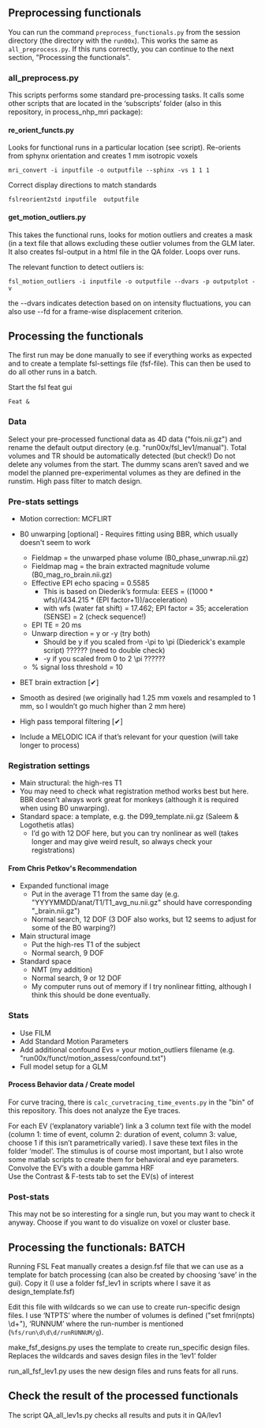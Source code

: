 Preprocessing functionals
-------------------------

You can run the command `preprocess_functionals.py` from the session directory (the directory with the `run00x`). This works the same as `all_preprocess.py`. If this runs correctly, you can continue to the next section, "Processing the functionals".

### all_preprocess.py
This scripts performs some standard pre-processing tasks. It calls some other scripts that are located in the ‘subscripts’ folder (also in this repository, in process_nhp_mri package):

#### re_orient_functs.py
	
Looks for functional runs in a particular location (see script).
Re-orients from sphynx orientation and creates 1 mm isotropic voxels

    mri_convert -i inputfile -o outputfile --sphinx -vs 1 1 1

Correct display directions to match standards

    fslreorient2std inputfile  outputfile
    
#### get_motion_outliers.py
	
This takes the functional runs, looks for motion outliers and creates a mask (in a text file that allows excluding these outlier volumes from the GLM later.
It also creates fsl-output in a html file in the QA folder.
Loops over runs.

The relevant function to detect outliers is:
 
    fsl_motion_outliers -i inputfile -o outputfile --dvars -p outputplot -v

the --dvars indicates detection based on on intensity fluctuations, you can also use --fd for a frame-wise displacement criterion.


Processing the functionals
--------------------------

The first run may be done manually to see if everything works as expected and to create a template fsl-settings file (fsf-file). This can then be used to do all other runs in a batch.

Start the fsl feat gui

    Feat &

### Data

Select your pre-processed functional data as 4D data ("fois.nii.gz") and rename the default output directory (e.g. "run00x/fsl_lev1/manual").
Total volumes and TR should be automatically detected (but check!)
Do not delete any volumes from the start. The dummy scans aren’t saved and we model the planned pre-experimental volumes as they are defined in the runstim.
High pass filter to match design.

### Pre-stats settings

* Motion correction: MCFLIRT
* B0 unwarping [optional] - Requires fitting using BBR, which usually doesn't seem to work
  * Fieldmap = the unwarped phase volume (B0_phase_unwrap.nii.gz)
  * Fieldmap mag = the brain extracted magnitude volume (B0_mag_ro_brain.nii.gz)
  * Effective EPI echo spacing = 0.5585 
    * This is based on Diederik’s formula: EEES =  ((1000 * wfs)/(434.215 * (EPI factor+1))/acceleration)
    * with wfs (water fat shift) = 17.462; EPI factor = 35; acceleration (SENSE) = 2 (check sequence!)
  * EPI TE = 20 ms
  * Unwarp direction = y or  -y (try both)
    * Should be y if you scaled from -\pi to \pi (Diederick's example script)  ?????? (need to double check)
    * -y if you scaled from 0 to  2 \pi ??????
  * % signal loss threshold = 10
  
* BET brain extraction [✔]
* Smooth as desired (we originally had 1.25 mm voxels and resampled to 1 mm, so I wouldn’t go much higher than 2 mm here)
* High pass temporal filtering [✔]
* Include a MELODIC ICA if that’s relevant for your question (will take longer to process)

### Registration settings

* Main structural: the high-res T1 
* You may need to check what registration method works best but here. BBR doesn’t always work great for monkeys (although it is required when using B0 unwarping).
* Standard space: a template, e.g. the D99_template.nii.gz (Saleem & Logothetis atlas)
  * I’d go with 12 DOF here, but you can try nonlinear as well (takes longer and may give weird result, so always check your registrations)
  
#### From Chris Petkov's Recommendation

* Expanded functional image
  * Put in the average T1 from the same day (e.g. "YYYYMMDD/anat/T1/T1_avg_nu.nii.gz" should have corresponding "_brain.nii.gz")
  * Normal search, 12 DOF (3 DOF also works, but 12 seems to adjust for some of the B0 warping?)
* Main structural image 
  * Put the high-res T1 of the subject
  * Normal search, 9 DOF
* Standard space
  * NMT (my addition)
  * Normal search, 9 or 12 DOF
  * My computer runs out of memory if I try nonlinear fitting, although I think this should be done eventually.

### Stats

* Use FILM
* Add Standard Motion Parameters
* Add additional confound Evs = your motion_outliers filename (e.g. "run00x/funct/motion_assess/confound.txt")
* Full model setup for a GLM

#### Process Behavior data / Create model

For curve tracing, there is `calc_curvetracing_time_events.py` in the "bin" of this repository. This does not analyze the Eye traces.

For each EV (‘explanatory variable’) link a 3 column text file with the model (column 1: time of event, column 2: duration of event, column 3: value, choose 1 if this isn’t parametrically varied).
I save these text files in the folder ‘model’. The stimulus is of course most important, but I also wrote some matlab scripts to create them for behavioral and eye parameters.
Convolve the EV’s with a double gamma HRF			
Use the Contrast & F-tests tab to set the EV(s) of interest

### Post-stats
This may not be so interesting for a single run, but you may want to check it anyway.
Choose if you want to do visualize on voxel or cluster base.


Processing the functionals: BATCH
---------------------------------

Running FSL Feat manually creates a design.fsf file that we can use as a template for batch processing (can also be created by choosing ‘save’ in the gui). Copy it (I use a folder fsf_lev1 in scripts where I save it as design_template.fsf)

Edit this file with wildcards so we can use to create run-specific design files. I use ‘NTPTS’ where the number of volumes is defined ("set fmri(npts) \d+"), ‘RUNNUM’ where the run-number is mentioned (`%fs/run\d\d\d/runRUNNUM/g`).

make_fsf_designs.py
uses the template to create run_specific design files. Replaces the wildcards and saves design files in the ‘lev1’ folder

run_all_fsf_lev1.py
uses the new design files and runs feats for all runs.


Check the result of the processed functionals
---------------------------------------------

The script QA_all_lev1s.py checks all results and puts it in QA/lev1
